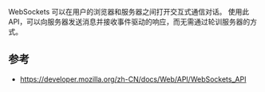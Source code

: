 WebSockets 可以在用户的浏览器和服务器之间打开交互式通信对话。
使用此 API，可以向服务器发送消息并接收事件驱动的响应，而无需通过轮训服务器的方式。

## 参考

- https://developer.mozilla.org/zh-CN/docs/Web/API/WebSockets_API
